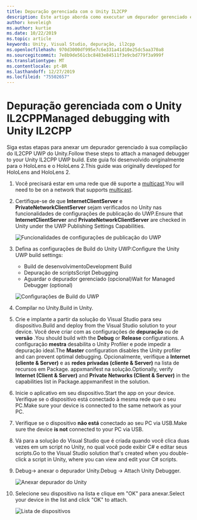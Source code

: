 ```yaml
---
title: Depuração gerenciada com o Unity IL2CPP
description: Este artigo aborda como executar um depurador gerenciado em seu projeto do IL2CPP UWP do Unity.
author: keveleigh
ms.author: kurtie
ms.date: 10/22/2019
ms.topic: article
keywords: Unity, Visual Studio, depuração, il2cpp
ms.openlocfilehash: 970d3000df995e7c6e331a41d10e25dc5aa370a8
ms.sourcegitcommit: 7e8b9de561cbc8483e84511f3e9cbd779f3a999f
ms.translationtype: MT
ms.contentlocale: pt-BR
ms.lasthandoff: 12/27/2019
ms.locfileid: "75502657"
---
```

# <a name="managed-debugging-with-unity-il2cpp"></a><span data-ttu-id="78ed0-104">Depuração gerenciada com o Unity IL2CPP</span><span class="sxs-lookup"><span data-stu-id="78ed0-104">Managed debugging with Unity IL2CPP</span></span>

<span data-ttu-id="78ed0-105">Siga estas etapas para anexar um depurador gerenciado à sua compilação do IL2CPP UWP do Unity.</span><span class="sxs-lookup"><span data-stu-id="78ed0-105">Follow these steps to attach a managed debugger to your Unity IL2CPP UWP build.</span></span> <span data-ttu-id="78ed0-106">Este guia foi desenvolvido originalmente para o HoloLens e o HoloLens 2.</span><span class="sxs-lookup"><span data-stu-id="78ed0-106">This guide was originally developed for HoloLens and HoloLens 2.</span></span>

1. <span data-ttu-id="78ed0-107">Você precisará estar em uma rede que dê suporte a [multicast](https://en.wikipedia.org/wiki/Multicast).</span><span class="sxs-lookup"><span data-stu-id="78ed0-107">You will need to be on a network that supports [multicast](https://en.wikipedia.org/wiki/Multicast).</span></span>
1. <span data-ttu-id="78ed0-108">Certifique-se de que **InternetClientServer** e **PrivateNetworkClientServer** sejam verificados no Unity nas funcionalidades de configurações de publicação do UWP.</span><span class="sxs-lookup"><span data-stu-id="78ed0-108">Ensure that **InternetClientServer** and **PrivateNetworkClientServer** are checked in Unity under the UWP Publishing Settings Capabilities.</span></span>

    ![Funcionalidades de configurações de publicação do UWP](images/il2cpp-debugging-capabilities.png)

1. <span data-ttu-id="78ed0-110">Defina as configurações de Build do Unity UWP:</span><span class="sxs-lookup"><span data-stu-id="78ed0-110">Configure the Unity UWP build settings:</span></span>
    - <span data-ttu-id="78ed0-111">Build de desenvolvimento</span><span class="sxs-lookup"><span data-stu-id="78ed0-111">Development Build</span></span>
    - <span data-ttu-id="78ed0-112">Depuração de scripts</span><span class="sxs-lookup"><span data-stu-id="78ed0-112">Script Debugging</span></span>
    - <span data-ttu-id="78ed0-113">Aguardar o depurador gerenciado (opcional)</span><span class="sxs-lookup"><span data-stu-id="78ed0-113">Wait for Managed Debugger (optional)</span></span>

    ![Configurações de Build do UWP](images/il2cpp-debugging-build.png)

1. <span data-ttu-id="78ed0-115">Compilar no Unity.</span><span class="sxs-lookup"><span data-stu-id="78ed0-115">Build in Unity.</span></span>
1. <span data-ttu-id="78ed0-116">Crie e implante a partir da solução do Visual Studio para seu dispositivo.</span><span class="sxs-lookup"><span data-stu-id="78ed0-116">Build and deploy from the Visual Studio solution to your device.</span></span> <span data-ttu-id="78ed0-117">Você deve criar com as configurações de **depuração** ou de **versão** .</span><span class="sxs-lookup"><span data-stu-id="78ed0-117">You should build with the **Debug** or **Release** configurations.</span></span> <span data-ttu-id="78ed0-118">A configuração **mestra** desabilita o Unity Profiler e pode impedir a depuração ideal.</span><span class="sxs-lookup"><span data-stu-id="78ed0-118">The **Master** configuration disables the Unity profiler and can prevent optimal debugging.</span></span> <span data-ttu-id="78ed0-119">Opcionalmente, verifique a **Internet (cliente & Server)** e as **redes privadas (cliente & Server)** na lista de recursos em Package. appxmanifest na solução.</span><span class="sxs-lookup"><span data-stu-id="78ed0-119">Optionally, verify **Internet (Client & Server)** and **Private Networks (Client & Server)** in the capabilities list in Package.appxmanifest in the solution.</span></span>
1. <span data-ttu-id="78ed0-120">Inicie o aplicativo em seu dispositivo.</span><span class="sxs-lookup"><span data-stu-id="78ed0-120">Start the app on your device.</span></span> <span data-ttu-id="78ed0-121">Verifique se o dispositivo está conectado à mesma rede que o seu PC.</span><span class="sxs-lookup"><span data-stu-id="78ed0-121">Make sure your device is connected to the same network as your PC.</span></span>
1. <span data-ttu-id="78ed0-122">Verifique se o dispositivo **não está** conectado ao seu PC via USB.</span><span class="sxs-lookup"><span data-stu-id="78ed0-122">Make sure the device **is not** connected to your PC via USB.</span></span>
1. <span data-ttu-id="78ed0-123">Vá para a solução do Visual Studio que é criada quando você clica duas vezes em um script no Unity, no qual você pode exibir C# e editar seus scripts.</span><span class="sxs-lookup"><span data-stu-id="78ed0-123">Go to the Visual Studio solution that's created when you double-click a script in Unity, where you can view and edit your C# scripts.</span></span>
1. <span data-ttu-id="78ed0-124">Debug-> anexar o depurador Unity.</span><span class="sxs-lookup"><span data-stu-id="78ed0-124">Debug -> Attach Unity Debugger.</span></span>

    ![Anexar depurador do Unity](images/il2cpp-debugging-attach.png)

1. <span data-ttu-id="78ed0-126">Selecione seu dispositivo na lista e clique em "OK" para anexar.</span><span class="sxs-lookup"><span data-stu-id="78ed0-126">Select your device in the list and click "OK" to attach.</span></span>

    ![Lista de dispositivos](images/il2cpp-debugging-machines.png)

